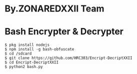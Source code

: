 # By.ZONAREDXXII Team
# Bash Encrypter & Decrypter
```
$ pkg install nodejs
$ npm install -g bash-obfuscate
$ cd /sdcard
$ git clone https://github.com/HRC303/Encript-DecriptXXII
$ cd Encript-DecriptXXII
$ python2 bash.py
```
